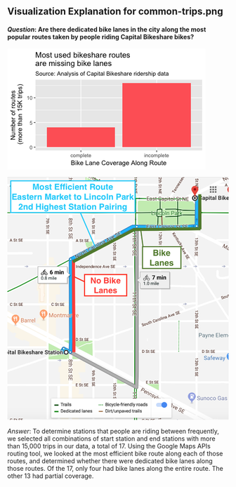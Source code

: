 ## Visualization Explanation for common-trips.png

#### _Question_: Are there dedicated bike lanes in the city along the most popular routes taken by people riding Capital Bikeshare bikes?  

![Popular routes](plots/common-trips.png?raw=true "Bike Paths")

![Popular routes](plots/easternmarket-lincolnpark.png?raw=true "Google Map with Bike Paths")

_Answer_: To determine stations that people are riding between frequently, we selected all combinations of start station and end stations with more than 15,000 trips in our data, a total of 17. Using the Google Maps APIs routing tool, we looked at the most efficient bike route along each of those routes, and determined whether there were dedicated bike lanes along those routes. Of the 17, only four had bike lanes along the entire route. The other 13 had partial coverage.  
